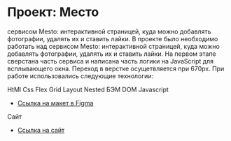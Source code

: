 # Проект: Место

сервисом Mesto: интерактивной страницей, куда можно добавлять фотографии, удалять их и ставить лайки.
В проекте было необходимо работать над сервисом Mesto: интерактивной страницей, куда можно добавлять фотографии, удалять их и ставить лайки. На первом этапе сверстана часть сервиса и написана часть логики на JavaScript для всплывающего окна. Переход в верстке осущетвляется при 670px. При работе использовались следующие технологии:

HtMl
Css
Flex
Grid Layout
Nested БЭМ
DOM
Javascript


* [Ссылка на макет в Figma](https://www.figma.com/file/2cn9N9jSkmxD84oJik7xL7/JavaScript.-Sprint-4?node-id=0%3A1)

Сайт
* [Ссылка на сайт](https://zaicev-pavel.github.io/mesto/index.html)
